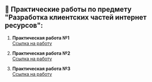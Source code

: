 ## 📓 Практические работы по предмету "Разработка клиентских частей интернет ресурсов":

<ol>
  <li><p><b>Практическая работа №1</b><br>
      <a href="https://github.com/Frischmann/WebDev/tree/master/Практические%20работы/Практическая%20работа%20№1">Ссылка на работу</p></a>
  </li>
  <li><p><b>Практическая работа №2</b><br>
      <a href="https://github.com/Frischmann/WebDev/tree/master/Практические%20работы/Практическая%20работа%20№2">Ссылка на работу</p></a>
  </li>
  <li><p><b>Практическая работа №3</b><br>
      <a href="https://github.com/Frischmann/WebDev/tree/master/Практические%20работы/Практическая%20работа%20№3">Ссылка на работу</p></a>
  </li>
</ol>
